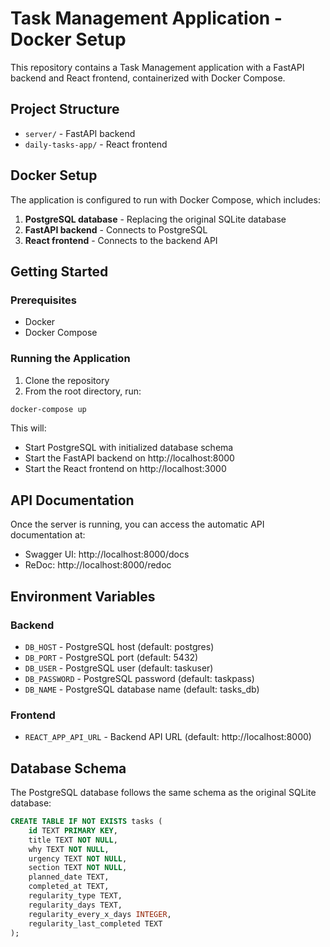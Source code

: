 # Task Management Application - Docker Setup

This repository contains a Task Management application with a FastAPI backend and React frontend, containerized with Docker Compose.

## Project Structure

- `server/` - FastAPI backend
- `daily-tasks-app/` - React frontend

## Docker Setup

The application is configured to run with Docker Compose, which includes:

1. **PostgreSQL database** - Replacing the original SQLite database
2. **FastAPI backend** - Connects to PostgreSQL
3. **React frontend** - Connects to the backend API

## Getting Started

### Prerequisites

- Docker
- Docker Compose

### Running the Application

1. Clone the repository
2. From the root directory, run:

```bash
docker-compose up
```

This will:
- Start PostgreSQL with initialized database schema
- Start the FastAPI backend on http://localhost:8000
- Start the React frontend on http://localhost:3000

## API Documentation

Once the server is running, you can access the automatic API documentation at:

- Swagger UI: http://localhost:8000/docs
- ReDoc: http://localhost:8000/redoc

## Environment Variables

### Backend
- `DB_HOST` - PostgreSQL host (default: postgres)
- `DB_PORT` - PostgreSQL port (default: 5432)
- `DB_USER` - PostgreSQL user (default: taskuser)
- `DB_PASSWORD` - PostgreSQL password (default: taskpass)
- `DB_NAME` - PostgreSQL database name (default: tasks_db)

### Frontend
- `REACT_APP_API_URL` - Backend API URL (default: http://localhost:8000)

## Database Schema

The PostgreSQL database follows the same schema as the original SQLite database:

```sql
CREATE TABLE IF NOT EXISTS tasks (
    id TEXT PRIMARY KEY,
    title TEXT NOT NULL,
    why TEXT NOT NULL,
    urgency TEXT NOT NULL,
    section TEXT NOT NULL,
    planned_date TEXT,
    completed_at TEXT,
    regularity_type TEXT,
    regularity_days TEXT,
    regularity_every_x_days INTEGER,
    regularity_last_completed TEXT
);
``` 